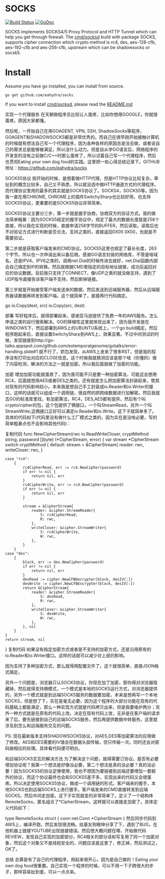 # SOCKS
[![Build Status](https://travis-ci.org/eahydra/socks.svg?branch=master)](https://travis-ci.org/eahydra/socks)  [![GoDoc](https://godoc.org/github.com/eahydra/socks?status.svg)](https://godoc.org/github.com/eahydra/socks)

SOCKS implements SOCKS4/5 Proxy Protocol and HTTP Tunnel which can help you get through firewall.
The [cmd/socksd](https://github.com/eahydra/socks/blob/master/cmd/socksd) build with package SOCKS, supports cipher connection which crypto method is rc4, des, aes-128-cfb, aes-192-cfb and aes-256-cfb, upstream which can be shadowsocks or socsk5.

# Install
Assume you have go installed, you can install from source.
```
go get github.com/eahydra/socks
```

If you want to install [cmd/socksd](https://github.com/eahydra/socks/blob/master/cmd/socksd), please read the [README.md](https://github.com/eahydra/socks/blob/master/cmd/socksd/README.md)

实现一个代理服务
在天朝做程序员比较让人蛋疼，比如你想用GOOGLE，你就很蛋疼。原因大家都懂。

然后呢，一开始自己在用GOAGENT, VPN, SSH, ShadowSocks等程序，GOAGENT和SHADOWSOCKS都是非常优秀的。而自己在很早刚开始接触计算机的时候就有想法自己写一个代理程序，因为各种各样的原因总是没去做，或者说自己的需求总是能够被满足，所以没什么动力。但是自从学GO语言后，网络程序的开发变的没有之前做C/C++时那么蛋疼了，所以试着自己写一个代理程序，然后也贯彻Eating your own dog food的实践。这里把一些心得总结记录下。GITHUB地址：https://github.com/eahydra/socks

 

SOCKS5协议
刚开始的时候，是想着做HTTP代理，但是HTTP协议比较复杂，牵扯到的概念比较多，自己又不熟悉，所以就没选中做HTTP通道方式的代理程序。而代理协议里用的最多的其实就是SOCKS协议了。SOCKS4，SOCKS5等。因为我一直在用CHROME, CHROME上的插件SwitchySharp也比较好用，也支持SOCKS5协议，更重要的是SOCKS5协议非常简单。

SOCKS5协议主要分三步，第一步就是握手协商，协商双方的验证方式。我的做法简单粗暴：因为SOCKS5规定的握手协议中，规定了最大的数据长度就是258个直接，所以我在实现的时候，直接申请258字节的BUFFER，然后读取。读取后也不对验证方式进行判断是否合法，支持之类的，直接返回0X05 0X00，也就是不需要验证。

第二步就是获取客户端发来的CMD协议。SOCKS5这里也规定了最长长度，263个字节。所以也一次申请出来以备后用。感谢GO语言封装的网络库，不管是啥域名，还是IPV4，IPV6之类的，调用net.Dial的时候传进去就好，net.Dial函数内部会自己搞定到IP的转换。然后就根据CMD里指定的目标地址链接，成功后返回对应的协议数据。目前我只支持了CONNECT，像UDP之类的就没做支持，遇到了UDP指令直接告诉客户端不支持，然后断掉链接。

第三步就是开始接受客户端发送来的数据，然后发送到远端服务器，然后从远端服务器读数据再转发到客户端。这个就简单了，直接两行代码搞定。

go io.Copy(dest, src)
io.Copy(src, dest)
 

部署
写好程序后，就得部署起来。感谢亚马逊提供了免费一年的AWS服务。怎么申请之类的自行搜索解决。GO的移植性这里就体现出来了，因为我开发是在WINDOWS下，然后部署到AWS上的UBUNTU系统上，一个go build搞定。然后程序跑起来后，直接设置SwitchySharp到AWS上，效果显著。不过中间测试的时候，发现链接到http://go-talks.appspot.com/github.com/extemporalgenome/gotalks/error-handling.slide#1 就不行了，抓包发现，从AWS上发来了很多RST，但是我的程序没有打印出对应的CLOSE信息。这个时候我就猜测应该是那个啥（你懂的）做了内容检测，解决的方法之一就是加密。所以我后面就做了加密的功能。

加密
增加加密功能就蛋疼了，因为我可能不只是要一种加密算法，可能这会想用RC4，后面就想用AES或者DES之类的。还有就是怎么把加密算法封装起来，使其对现有的代码影响较小。本来我是想自己手工封装成io.Reader和io.Writer的接口，这样的话就可以组成一个调用链，很自然的把网络数据进行加解密。然后我就去GO的标准库里找，有加密算法，RC4，DES,AES都有提供，然后有个叫crypto/cipher的包，这个包提供了俩接口，一个叫StreamRead，另外一个叫StreamWrite,这俩接口正好可以满足io.Reader和io.Write。这下子就简单多了。具体的代码如下(代码里没有做什么工厂模式之类的，因为实在是没啥必要，写的简单粗暴点也不会影响其他代码)：

复制代码
func NewCipherStream(rwc io.ReadWriteCloser, cryptMethod string, password []byte) (*CipherStream, error) {
    var stream *CipherStream
    switch cryptMethod {
    default:
        stream = &CipherStream{
            reader:      rwc,
            writeCloser: rwc,
        }

    case "rc4":
        {
            rc4CipherRead, err := rc4.NewCipher(password)
            if err != nil {
                return nil, err
            }
            rc4CipherWrite, err := rc4.NewCipher(password)
            if err != nil {
                return nil, err
            }

            stream = &CipherStream{
                reader: &cipher.StreamReader{
                    S: rc4CipherRead,
                    R: rwc,
                },
                writeCloser: &cipher.StreamWriter{
                    S: rc4CipherWrite,
                    W: rwc,
                },
            }
        }
    case "des":
        {
            block, err := des.NewCipher(password)
            if err != nil {
                return nil, err
            }
            desRead := cipher.NewCFBDecrypter(block, desIV[:])
            desWrite := cipher.NewCFBEncrypter(block, desIV[:])
            return &CipherStream{
                reader: &cipher.StreamReader{
                    S: desRead,
                    R: rwc,
                },
                writeCloser: &cipher.StreamWriter{
                    S: desWrite,
                    W: rwc,
                },
            }, nil
        }
    }
    return stream, nil
}
复制代码
如果没有指定加密方式或者是不支持的加密方式，还是沿用原有的io.Reader和io.Writer接口。这样的话就可以减少对上层的影响。

因为支持了多种加密方式，那么就得用配置文件了。这个就很简单，直接JSON格式搞定。

另外一个问题是，浏览器只认SOCKS协议，你现在加了加密，那你得对浏览器隐藏掉，然后就得支持俩模式，一个模式是本地的SOCKS运行方式，对浏览器提供的，另外一个模式就是到远端SOCKS服务的数据要加密。本来是想再写一个本地SOCKS，但是想了下，实在是毫无必要，因为这个程序的大部分功能在现有的代码基础上都能满足，那么一种实现方式就是代码拷贝出来，但是我要维护两分；另外一种方式就是在原有的代码上改。决定在现有代码上改，无非是在客户端的请求来了后，要先链接到自己的远端SOCKS服务，然后再提供数据中转服务。这里就涉及到怎么和远端服务交互的问题。

PS: 现在最新版本支持SHADOWSOCKS协议，对AES,DES等加密算法的应用做了修改。AES和DES需要的IV值会在数据头部传输，但只传输一次。同时还会对密码做相应的处理。具体看代码便可明白。

和远端SOCKS交互的解决方法
为了解决这个问题，就得需要订协议。是否有必要增加协议呢？我第一个想法是好像没必要，第二个想法是真的没必要？真的没必要！因为SOCKS5的协议足够使用，我也不想因为要链接到远端还要增加一套额外的协议，而这个协议最终也会和SOCKS5差不多，实现出来的代码又会很蛋疼。所以决定使用SOCKS5协议，做成一个调用链的形式。客户端来的握手，本地SOCKS也到远端SOCKS上进行握手。客户端发来的CMD直接转发到远端SOCKS。然后中间走加密。这下子实现就变的非常简单了。定义了一个结构体RemoteSocks，匿名组合了*CipherStream，这样就可以直接走加密了。具体定义代码如下：

type RemoteSocks struct {
    conn net.Conn
    *CipherStream
}
然后同步代码到AWS上，编译开跑，然后发现很流畅。给基友狗眼坤分享了下，遇到了BUG，在他机器上链接YOUTUBE出现链接错误。然后想大概问题在哪，开始做代码REVIEW，发现自己实现的加密部分，RC4相关的部分读和写复用了同一个加密对象，然后这个对象又不是线程安全的，问题应该是这里了，修正掉，然后测试之，OK了。

总结
总算是有了自己的代理程序，用起来很开心，因为是自己做的！Eating your own dog food很重要。自己实现一个程序的时候，可以不用一下子跨很大的步子，那样容易扯到蛋，可以一点点来。
